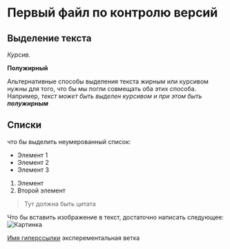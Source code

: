 # Первый файл по контролю версий


## Выделение  текста

*Курсив.*

**Полужирный**

Альтернативные способы выделения текста жирным или курсивом нужны для того, что бы мы погли совмещать оба этих способа. Например, _текст может быть выделен курсивом и при этом быть **полужирным**_

## Списки
что бы выделить неумерованный список:
* Элемент 1
* Элемент 2 
* Элемент 3

1. Элемент
2. Второй элемент
>Тут должна быть цитата

Что бы вставить изображение в текст, достаточно написать следующее:
![Картинка](1.png)

[Имя гиперссылки](https://gb.ru)
эксперементальная ветка